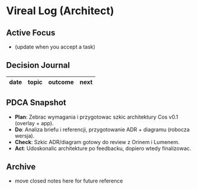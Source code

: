 # Vireal Log (Architect)

## Active Focus
- (update when you accept a task)

## Decision Journal
| date | topic | outcome | next |
|------|-------|---------|------|


## PDCA Snapshot
- **Plan**: Zebrac wymagania i przygotowac szkic architektury Cos v0.1 (overlay + app).
- **Do**: Analiza briefu i referencji, przygotowanie ADR + diagramu (robocza wersja).
- **Check**: Szkic ADR/diagram gotowy do review z Orinem i Lumenem.
- **Act**: Udoskonalic architekture po feedbacku, dopiero wtedy finalizowac.
## Archive
- move closed notes here for future reference
